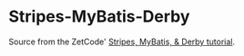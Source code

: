 # Stripes-MyBatis-Derby
Source from the ZetCode' <a href="http://zetcode.com/java/stripesmybatisderby/">Stripes, MyBatis, &amp; Derby tutorial</a>.
